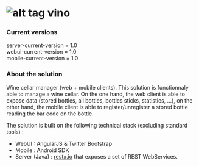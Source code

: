 ![alt tag](https://cdn1.iconfinder.com/data/icons/nuvola2/128x128/mimetypes/exec_wine.png) vino
====

### Current versions
server-current-version = 1.0  
webui-current-version = 1.0  
mobile-current-version = 1.0  


### About the solution
Wine cellar manager (web + mobile clients).
This solution is functionnaly able to manage a wine cellar. On the one hand, the web client is able to expose data 
(stored bottles, all bottles, bottles sticks, statistics, ...), on the other hand, the mobile client is able to 
register/unregister a stored bottle reading the bar code on the bottle.


The solution is built on the following technical stack (excluding standard tools) :
- WebUI : AngularJS & Twitter Bootstrap
- Mobile : Android SDK
- Server (Java) : [restx.io](http://restx.io/) that exposes a set of REST WebServices.

